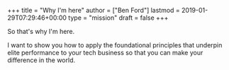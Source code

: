 +++
title = "Why I'm here"
author = ["Ben Ford"]
lastmod = 2019-01-29T07:29:46+00:00
type = "mission"
draft = false
+++

So that's why I'm here.

I want to show you how to apply the foundational principles that underpin elite
performance to your tech business so that you can make your difference in the world.
